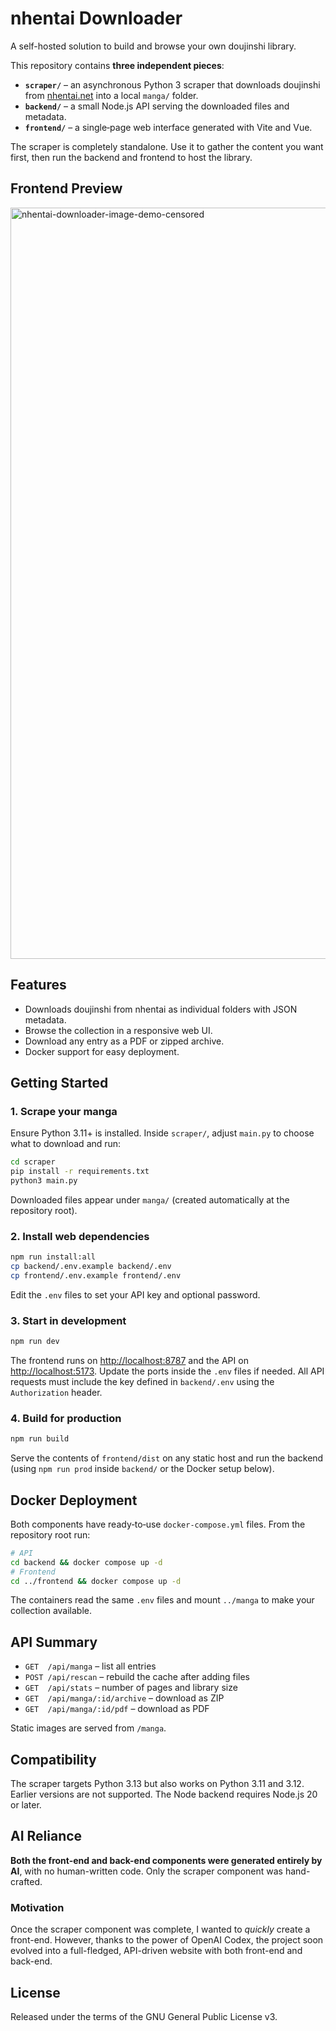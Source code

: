 # nhentai Downloader

A self-hosted solution to build and browse your own doujinshi library.

This repository contains **three independent pieces**:

- **`scraper/`** – an asynchronous Python 3 scraper that downloads doujinshi
  from [nhentai.net](https://nhentai.net) into a local `manga/` folder.
- **`backend/`** – a small Node.js API serving the downloaded files and metadata.
- **`frontend/`** – a single‑page web interface generated with Vite and Vue.

The scraper is completely standalone. Use it to gather the content you want
first, then run the backend and frontend to host the library.

## Frontend Preview

<img width="1202" alt="nhentai-downloader-image-demo-censored" src="https://github.com/user-attachments/assets/d2de2b38-03df-4d3c-a569-0ef76b9b2efa" />

## Features

- Downloads doujinshi from nhentai as individual folders with JSON metadata.
- Browse the collection in a responsive web UI.
- Download any entry as a PDF or zipped archive.
- Docker support for easy deployment.

## Getting Started

### 1. Scrape your manga

Ensure Python 3.11+ is installed. Inside `scraper/`, adjust
`main.py` to choose what to download and run:

```bash
cd scraper
pip install -r requirements.txt
python3 main.py
```

Downloaded files appear under `manga/` (created automatically at the repository
root).

### 2. Install web dependencies

```bash
npm run install:all
cp backend/.env.example backend/.env
cp frontend/.env.example frontend/.env
```

Edit the `.env` files to set your API key and optional password.

### 3. Start in development

```bash
npm run dev
```

The frontend runs on <http://localhost:8787> and the API on
<http://localhost:5173>. Update the ports inside the `.env` files if needed.
All API requests must include the key defined in `backend/.env` using the
`Authorization` header.

### 4. Build for production

```bash
npm run build
```

Serve the contents of `frontend/dist` on any static host and run the backend
(using `npm run prod` inside `backend/` or the Docker setup below).

## Docker Deployment

Both components have ready‑to‑use `docker-compose.yml` files.
From the repository root run:

```bash
# API
cd backend && docker compose up -d
# Frontend
cd ../frontend && docker compose up -d
```

The containers read the same `.env` files and mount `../manga` to make your
collection available.

## API Summary

- `GET  /api/manga` – list all entries
- `POST /api/rescan` – rebuild the cache after adding files
- `GET  /api/stats` – number of pages and library size
- `GET  /api/manga/:id/archive` – download as ZIP
- `GET  /api/manga/:id/pdf` – download as PDF

Static images are served from `/manga`.

## Compatibility

The scraper targets Python 3.13 but also works on Python 3.11 and 3.12. Earlier
versions are not supported. The Node backend requires Node.js 20 or later.

## AI Reliance

**Both the front-end and back-end components were generated entirely by AI**, with no human-written code. Only the scraper component was hand-crafted.

### Motivation

Once the scraper component was complete, I wanted to *quickly* create a front-end. However, thanks to the power of OpenAI Codex, the project soon evolved into a full-fledged, API-driven website with both front-end and back-end.

## License

Released under the terms of the GNU General Public License v3.
